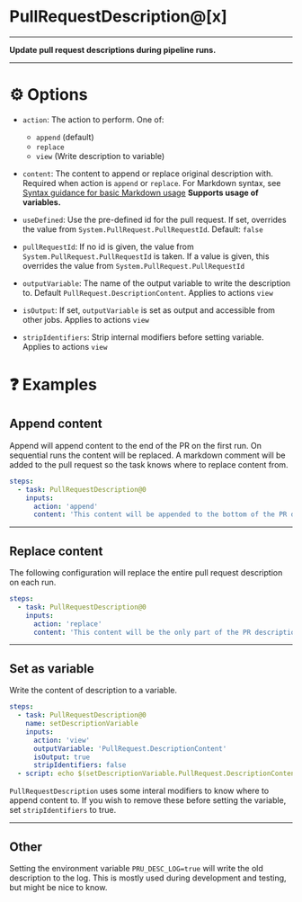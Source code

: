 # PullRequestDescription@[x]

---

**Update pull request descriptions during pipeline runs.**

---

# ⚙️ Options

- `action`: The action to perform. One of:

  - `append` (default)
  - `replace`
  - `view` (Write description to variable)

- `content`: The content to append or replace original description with. Required when action is `append` or `replace`. For Markdown syntax, see [Syntax guidance for basic Markdown usage](http://go.microsoft.com/fwlink/?LinkId=823918) **Supports usage of variables.**

- `useDefined`: Use the pre-defined id for the pull request. If set, overrides the value from `System.PullRequest.PullRequestId`. Default: `false`

- `pullRequestId`: If no id is given, the value from `System.PullRequest.PullRequestId` is taken. If a value is given, this overrides the value from `System.PullRequest.PullRequestId`

- `outputVariable`: The name of the output variable to write the description to. Default `PullRequest.DescriptionContent`. Applies to actions `view`

- `isOutput`: If set, `outputVariable` is set as output and accessible from other jobs. Applies to actions `view`

- `stripIdentifiers`: Strip internal modifiers before setting variable. Applies to actions `view`

# ❓ Examples

## Append content

Append will append content to the end of the PR on the first run. On sequential runs the content will be replaced. A markdown comment will be added to the pull request so the task knows where to replace content from.

```yaml
steps:
  - task: PullRequestDescription@0
    inputs:
      action: 'append'
      content: 'This content will be appended to the bottom of the PR description'
```

---

## Replace content

The following configuration will replace the entire pull request description on each run.

```yaml
steps:
  - task: PullRequestDescription@0
    inputs:
      action: 'replace'
      content: 'This content will be the only part of the PR description'
```

---

## Set as variable

Write the content of description to a variable.

```yaml
steps:
  - task: PullRequestDescription@0
    name: setDescriptionVariable
    inputs:
      action: 'view'
      outputVariable: 'PullRequest.DescriptionContent'
      isOutput: true
      stripIdentifiers: false
  - script: echo $(setDescriptionVariable.PullRequest.DescriptionContent)
```

`PullRequestDescription` uses some interal modifiers to know where to append content to. If you wish to remove these before setting the variable, set `stripIdentifiers` to true.

---

## Other

Setting the environment variable `PRU_DESC_LOG=true` will write the old description to the log. This is mostly used during development and testing, but might be nice to know.
